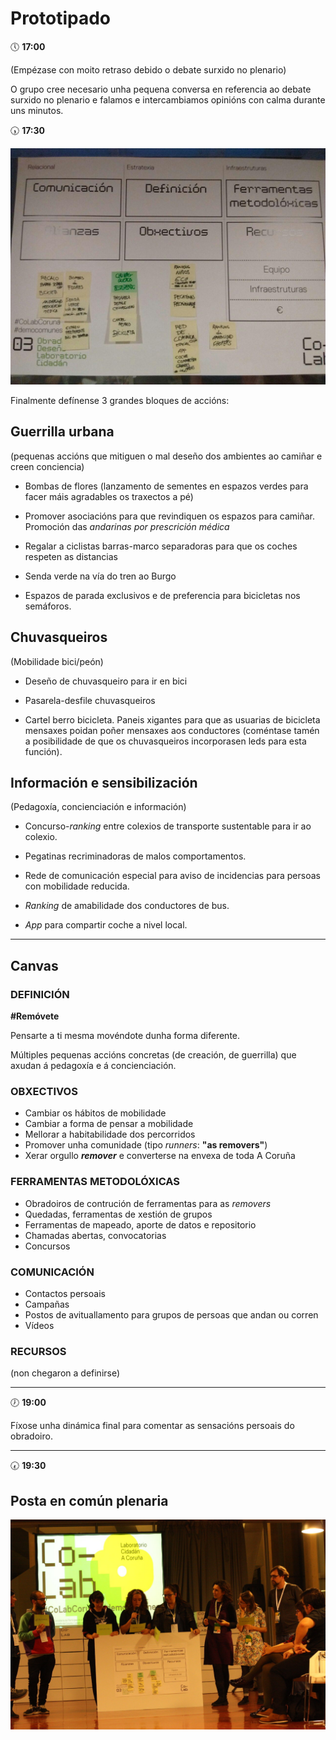 # Prototipado

:clock5: **17:00**

(Empézase con moito retraso debido o debate surxido no plenario)

O grupo cree necesario unha pequena conversa en referencia ao debate surxido no plenario e falamos e intercambiamos opinións con calma durante uns minutos.

:clock530: **17:30**

![F3-canvas](imaxes/canvas.jpg)

Finalmente defínense 3 grandes bloques de accións:

## Guerrilla urbana

(pequenas accións que mitiguen o mal deseño dos ambientes ao camiñar e creen conciencia)

- Bombas de flores (lanzamento de sementes en espazos verdes para facer máis agradables os traxectos a pé)

- Promover asociacións para que revindiquen os espazos para camiñar. Promoción das *andarinas por prescrición médica*

- Regalar a ciclistas barras-marco separadoras para que os coches respeten as distancias

- Senda verde na vía do tren ao Burgo

- Espazos de parada exclusivos e de preferencia para bicicletas nos semáforos.


## Chuvasqueiros

(Mobilidade bici/peón)

- Deseño de chuvasqueiro para ir en bici

- Pasarela-desfile chuvasqueiros

- Cartel berro bicicleta. Paneis xigantes para que as usuarias de bicicleta mensaxes poidan poñer mensaxes aos conductores (coméntase tamén a posibilidade de que os chuvasqueiros incorporasen leds para esta función). 


## Información e sensibilización

(Pedagoxía, concienciación e información)

- Concurso-*ranking* entre colexios de transporte sustentable para ir ao colexio.

- Pegatinas recriminadoras de malos comportamentos.

- Rede de comunicación especial para aviso de incidencias para persoas con mobilidade reducida.

- *Ranking* de amabilidade dos conductores de bus.

- *App* para compartir coche a nivel local.


---

## Canvas

### DEFINICIÓN

**\#Remóvete**

Pensarte a ti mesma movéndote dunha forma diferente.

Múltiples pequenas accións concretas (de creación, de guerrilla) que axudan á pedagoxía e á concienciación.

### OBXECTIVOS

- Cambiar os hábitos de mobilidade
- Cambiar a forma de pensar a mobilidade
- Mellorar a habitabilidade dos percorridos
- Promover unha comunidade (tipo *runners*: **"as removers"**)
- Xerar orgullo ***remover*** e converterse na envexa de toda A Coruña

### FERRAMENTAS METODOLÓXICAS

- Obradoiros de contrución de ferramentas para as *removers*
- Quedadas, ferramentas de xestión de grupos
- Ferramentas de mapeado, aporte de datos e repositorio
- Chamadas abertas, convocatorias
- Concursos

### COMUNICACIÓN

- Contactos persoais
- Campañas
- Postos de avituallamento para grupos de persoas que andan ou corren
- Vídeos

### RECURSOS

(non chegaron a definirse)

---

:clock7: **19:00**

Fíxose unha dinámica final para comentar as sensacións persoais do obradoiro.

---

:clock730: **19:30**

## Posta en común plenaria

![F3-posta_comun](imaxes/Posta_Comun_IMG_3111.jpg)
